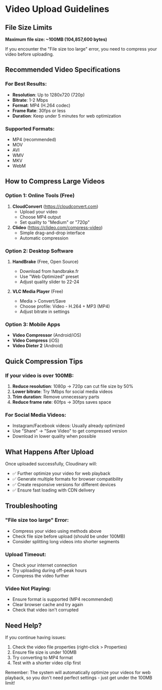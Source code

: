 # Video Upload Guidelines

## File Size Limits

**Maximum file size: ~100MB (104,857,600 bytes)**

If you encounter the "File size too large" error, you need to compress your video before uploading.

## Recommended Video Specifications

### For Best Results:

- **Resolution**: Up to 1280x720 (720p)
- **Bitrate**: 1-2 Mbps
- **Format**: MP4 (H.264 codec)
- **Frame Rate**: 30fps or less
- **Duration**: Keep under 5 minutes for web optimization

### Supported Formats:

- MP4 (recommended)
- MOV
- AVI
- WMV
- MKV
- WebM

## How to Compress Large Videos

### Option 1: Online Tools (Free)

1. **CloudConvert** (https://cloudconvert.com)
   - Upload your video
   - Choose MP4 output
   - Set quality to "Medium" or "720p"
2. **Clideo** (https://clideo.com/compress-video)
   - Simple drag-and-drop interface
   - Automatic compression

### Option 2: Desktop Software

1. **HandBrake** (Free, Open Source)

   - Download from handbrake.fr
   - Use "Web Optimized" preset
   - Adjust quality slider to 22-24

2. **VLC Media Player** (Free)
   - Media > Convert/Save
   - Choose profile: Video - H.264 + MP3 (MP4)
   - Adjust bitrate in settings

### Option 3: Mobile Apps

- **Video Compressor** (Android/iOS)
- **Video Compress** (iOS)
- **Video Dieter 2** (Android)

## Quick Compression Tips

### If your video is over 100MB:

1. **Reduce resolution**: 1080p → 720p can cut file size by 50%
2. **Lower bitrate**: Try 1Mbps for social media videos
3. **Trim duration**: Remove unnecessary parts
4. **Reduce frame rate**: 60fps → 30fps saves space

### For Social Media Videos:

- Instagram/Facebook videos: Usually already optimized
- Use "Share" → "Save Video" to get compressed version
- Download in lower quality when possible

## What Happens After Upload

Once uploaded successfully, Cloudinary will:

- ✅ Further optimize your video for web playback
- ✅ Generate multiple formats for browser compatibility
- ✅ Create responsive versions for different devices
- ✅ Ensure fast loading with CDN delivery

## Troubleshooting

### "File size too large" Error:

- Compress your video using methods above
- Check file size before upload (should be under 100MB)
- Consider splitting long videos into shorter segments

### Upload Timeout:

- Check your internet connection
- Try uploading during off-peak hours
- Compress the video further

### Video Not Playing:

- Ensure format is supported (MP4 recommended)
- Clear browser cache and try again
- Check that video isn't corrupted

## Need Help?

If you continue having issues:

1. Check the video file properties (right-click > Properties)
2. Ensure file size is under 100MB
3. Try converting to MP4 format
4. Test with a shorter video clip first

Remember: The system will automatically optimize your videos for web playback, so you don't need perfect settings - just get under the 100MB limit!
